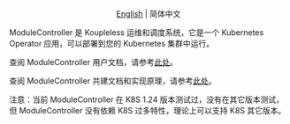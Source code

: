 <div align="center">

[English](./README.md) | 简体中文

</div>

ModuleController 是 Koupleless 运维和调度系统，它是一个 Kubernetes Operator 应用，可以部署到您的 Kubernetes 集群中运行。

查阅 ModuleController 用户文档，请参考[此处](https://koupleless.io/docs/tutorials/module-operation/module-online-and-offline/)。

查阅 ModuleController 共建文档和实现原理，请参考[此处](https://koupleless.io/docs/contribution-guidelines/module-controller/architecture/)。

注意：当前 ModuleController 在 K8S 1.24 版本测试过，没有在其它版本测试，但 ModuleController 没有依赖 K8S 过多特性，理论上可以支持 K8S 其它版本。
